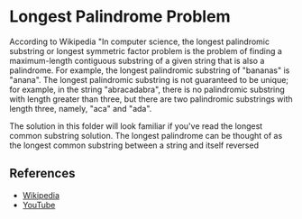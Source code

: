 # Longest Palindrome Problem

According to Wikipedia "In computer science, the longest palindromic substring or longest symmetric factor problem is the problem of finding a maximum-length contiguous substring of a given string that is also a palindrome. For example, the longest palindromic substring of "bananas" is "anana". The longest palindromic substring is not guaranteed to be unique; for example, in the string "abracadabra", there is no palindromic substring with length greater than three, but there are two palindromic substrings with length three, namely, "aca" and "ada".

The solution in this folder will look familiar if you've read the longest common substring solution. The longest palindrome can be thought of as the longest common substring between a string and itself reversed

## References

- [Wikipedia](https://en.wikipedia.org/wiki/Longest_palindromic_substring)
- [YouTube](https://www.youtube.com/watch?v=TLaGwTnd3HY)
